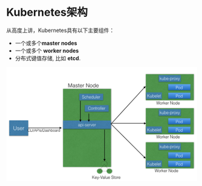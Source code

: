# Kubernetes架构

从高度上讲，Kubernetes具有以下主要组件：

* 一个或多个**master nodes**
* 一个或多个 **worker nodes**
* 分布式键值存储, 比如 **etcd**.

![Kubernetes &#x67B6;&#x6784;](../../.gitbook/assets/image%20%2813%29.png)



